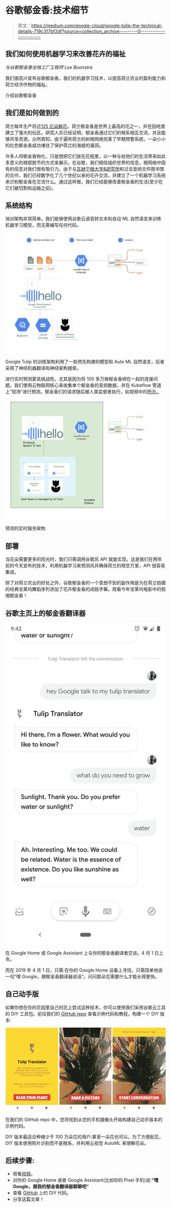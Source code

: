 # 谷歌郁金香:技术细节

> 原文：<https://medium.com/google-cloud/google-tulip-the-technical-details-719c317bf2df?source=collection_archive---------0----------------------->

## 我们如何使用机器学习来改善花卉的福祉

*与谷歌郁金香全栈工厂工程师 Lee Boonstra*

我们很高兴宣布谷歌郁金香，我们的机器学习技术，以提高荷兰农业的盈利能力和荷兰经济作物的福祉。

介绍谷歌郁金香

## 我们是如何做到的

荷兰每年生产将近[125 亿朵鲜花](https://www.royalfloraholland.com/en/about-floraholland/who-we-are-what-we-do/facts-and-figures)。荷兰郁金香是世界上最高的花之一，并在田地里建立了强大的社区。研究人员已经证明，郁金香通过它们的根系相互交流，并且能够共享资源。众所周知，由于遍布荷兰的树根网络完善了早期预警系统，一朵小小的红色郁金香成功堵住了保护荷兰的海堤的漏洞。

许多人将郁金香物化，只是想把它们放在花瓶里，以一种与给他们的生活带来如此多意义的根部脱节的方式来展示。在谷歌，我们相信组织世界的信息，根网络中固有的信息对我们很有吸引力。由于与[瓦赫宁根大学&研究所](https://www.wur.eu/plant-language)和过去音频文件图书馆的合作，我们已经数字化了几个世纪以来的花卉交流，并建立了一个机器学习系统来识别郁金香在交流什么。通过这样做，我们已经能够改善郁金香的生活(至少在它们被切割和运输之前)。

## 系统结构

培训架构非常简单。我们能够使用谷歌云语音转文本和自动 ML 自然语言来训练机器学习模型，而无需编写任何代码。

![](img/92ec46c04025bed7a1be1d3d086533d2.png)

Google Tulip 的训练架构利用了一些预先构建的模型和 Auto ML 自然语言，后者采用了神经机器翻译和神经架构搜索。

进行实时预测更具挑战性，尤其是因为将 100 多万株郁金香绑在一起的连接问题。我们使用云物联网核心来收集单个郁金香的音频数据，并在 Kubeflow 管道上“现场”进行预测。郁金香们的请求随后被人类监督者执行，如视频中的[所示..](https://www.youtube.com/watch?v=nsPQvZm_rgM&feature=youtu.be)

![](img/9d5f83a22255824e88b4647f7c8db52a.png)

预测的实时服务架构

## 部署

当花朵需要更多的阳光时，我们只需调用谷歌风 API 就能实现。这是我们在两年前的今天宣布的技术，利用机器学习来预测风并确保荷兰的晴空万里，API 很容易集成。

除了对荷兰农业的好处之外，谷歌郁金香的一个意想不到的副作用是为在荷兰拍摄的经典宝莱坞舞蹈序列添加了花卉郁金香的闭路字幕。观看今年宝莱坞电影中的假唱郁金香！

## 谷歌主页上的郁金香翻译器

![](img/845d2192e94d9f49b8e2b56a77ea4847.png)

在 Google Home 或 Google Assistant 上与你的郁金香翻译者交谈。4 月 1 日上市。

而在 2019 年 4 月 1 日，只需:在你的 Google Home 设备上寻找，只需简单地说一句“嘿 Google，跟郁金香翻译器说话”。问问那朵花需要什么才能长得更快。

## 自己动手版

如果你想在你的花园里自己的花上尝试这种技术，你可以使用我们采用谷歌云工具的 DIY 工具包。前往我们的 [GitHub repo](https://github.com/GoogleCloudPlatform/tulip) 查看示例代码和教程，构建一个 DIY 版本:

![](img/4748b49e18923361a4ab09d970787708.png)

在我们的 GitHub repo 中，您将找到从您的手机摄像头开始构建自己动手版本的示例代码。

DIY 版本最适合种植少于 100 万朵花的用户:甚至一朵花也可以。为了方便起见，DIY 版本使用照片识别而不是根系，并利用云视觉 AutoML 来理解花朵。

## 后续步骤:

*   观看[视频](https://www.youtube.com/watch?v=nsPQvZm_rgM)。
*   对你的 Google Home 或者 Google Assistant(比如你的 Pixel 手机)说:**“嘿 Google，跟我的郁金香翻译器聊聊吧”**
*   查看 [GitHub](https://github.com/GoogleCloudPlatform/tulip) 上的 DIY 代码。
*   分享这篇文章！